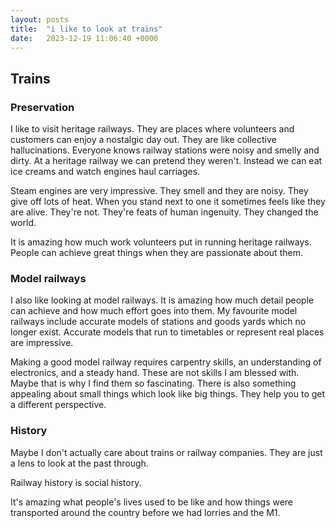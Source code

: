 ```yaml
---
layout: posts
title:  "i like to look at trains"
date:   2023-12-19 11:06:40 +0000
---
```

## Trains

### Preservation
I like to visit heritage railways. They are places where volunteers and customers can enjoy a nostalgic day out. They are like collective hallucinations. Everyone knows railway stations were noisy and smelly and dirty. At a heritage railway we can pretend they weren't. Instead we can eat ice creams and watch engines haul carriages.

Steam engines are very impressive. They smell and they are noisy. They give off lots of heat. When you stand next to one it sometimes feels like they are alive. They're not. They're feats of human ingenuity. They changed the world.

It is amazing how much work volunteers put in running heritage railways. People can achieve great things when they are passionate about them.

### Model railways
I also like looking at model railways. It is amazing how much detail people can achieve and how much effort goes into them.  My favourite model railways include accurate models of stations and goods yards which no longer exist. Accurate models that run to timetables or represent real places are impressive.

Making a good model railway requires carpentry skills, an understanding of electronics, and a steady hand. These are not skills I am blessed with. Maybe that is why I find them so fascinating. There is also something appealing about small things which look like big things. They help you to get a different perspective.

### History
Maybe I don't actually care about trains or railway companies. They are just a lens to look at the past through. 

Railway history is social history.

It's amazing what people's lives used to be like and how things were transported around the country before we had lorries and the M1.

